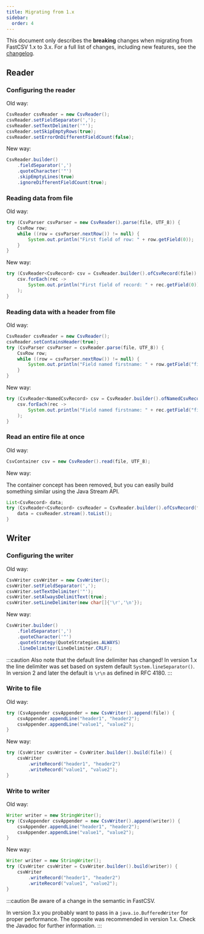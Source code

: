 ```yaml
---
title: Migrating from 1.x
sidebar:
  order: 4
---
```


This document only describes the **breaking** changes when migrating from FastCSV 1.x to 3.x.
For a full list of changes, including new features, see the [changelog](https://github.com/osiegmar/FastCSV/blob/main/CHANGELOG.md).

## Reader

### Configuring the reader

Old way:
```java
CsvReader csvReader = new CsvReader();
csvReader.setFieldSeparator(',');
csvReader.setTextDelimiter('"');
csvReader.setSkipEmptyRows(true);
csvReader.setErrorOnDifferentFieldCount(false);
```

New way:
```java
CsvReader.builder()
    .fieldSeparator(',')
    .quoteCharacter('"')
    .skipEmptyLines(true)
    .ignoreDifferentFieldCount(true);   
```

### Reading data from file

Old way:
```java
try (CsvParser csvParser = new CsvReader().parse(file, UTF_8)) {
    CsvRow row;
    while ((row = csvParser.nextRow()) != null) {
        System.out.println("First field of row: " + row.getField(0));
    }
}
```

New way:
```java
try (CsvReader<CsvRecord> csv = CsvReader.builder().ofCsvRecord(file)) {
    csv.forEach(rec ->
        System.out.println("First field of record: " + rec.getField(0))
    );
}
```

### Reading data with a header from file

Old way:
```java
CsvReader csvReader = new CsvReader();
csvReader.setContainsHeader(true);
try (CsvParser csvParser = csvReader.parse(file, UTF_8)) {
    CsvRow row;
    while ((row = csvParser.nextRow()) != null) {
        System.out.println("Field named firstname: " + row.getField("firstname"));
    }
}
```

New way:
```java
try (CsvReader<NamedCsvRecord> csv = CsvReader.builder().ofNamedCsvRecord(file)) {
    csv.forEach(rec ->
        System.out.println("Field named firstname: " + rec.getField("firstname"))
    );
}
```

### Read an entire file at once

Old way:
```java
CsvContainer csv = new CsvReader().read(file, UTF_8);
```

New way:

The container concept has been removed, but you can
easily build something similar using the Java Stream API.
```java
List<CsvRecord> data;
try (CsvReader<CsvRecord> csvReader = CsvReader.builder().ofCsvRecord(file)) {
    data = csvReader.stream().toList();
}
```

## Writer

### Configuring the writer

Old way:
```java
CsvWriter csvWriter = new CsvWriter();
csvWriter.setFieldSeparator(',');
csvWriter.setTextDelimiter('"');
csvWriter.setAlwaysDelimitText(true);
csvWriter.setLineDelimiter(new char[]{'\r','\n'});
```

New way:
```java
CsvWriter.builder()
    .fieldSeparator(',')
    .quoteCharacter('"')
    .quoteStrategy(QuoteStrategies.ALWAYS)
    .lineDelimiter(LineDelimiter.CRLF);
```

:::caution
Also note that the default line delimiter has changed!
In version 1.x the line delimiter was set based on system default `System.lineSeparator()`.
In version 2 and later the default is `\r\n` as defined in RFC 4180.
:::

### Write to file

Old way:
```java
try (CsvAppender csvAppender = new CsvWriter().append(file)) {
    csvAppender.appendLine("header1", "header2");
    csvAppender.appendLine("value1", "value2");
}
```

New way:
```java
try (CsvWriter csvWriter = CsvWriter.builder().build(file)) {
    csvWriter
        .writeRecord("header1", "header2")
        .writeRecord("value1", "value2");
}
```

### Write to writer

Old way:
```java
Writer writer = new StringWriter();
try (CsvAppender csvAppender = new CsvWriter().append(writer)) {
    csvAppender.appendLine("header1", "header2");
    csvAppender.appendLine("value1", "value2");
}
```

New way:
```java
Writer writer = new StringWriter();
try (CsvWriter csvWriter = CsvWriter.builder().build(writer)) {
    csvWriter
        .writeRecord("header1", "header2")
        .writeRecord("value1", "value2");
}
```

:::caution
Be aware of a change in the semantic in FastCSV.

In version 3.x you probably want to pass in a `java.io.BufferedWriter` for proper
performance. The opposite was recommended in version 1.x.
Check the Javadoc for further information.
:::
